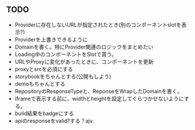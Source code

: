 ## TODO

* Providerに存在しないURLが指定されたとき(別のコンポーネントslotを表示?)
* Providerを上書きできるように
* Domainを書く。特にProvider関連のロジックをまとめたい
* Loading中のコンポーネントをSlotで貰う。
* URLやProxyに変化があったときに、コンポーネントを更新
* proxyとsrcを必須にする
* storybookをちゃんとする(公開もしよう)
* demoもちゃんとする
* RepositoryのResponseTypeと、ReponseをWrapしたDomainを書く。
* iframeで表示する前に、widthとheightを設定してぐらつかせないようにする。
* build結果をbadgeにする
* apiのresponseをvalid?する？ajv.